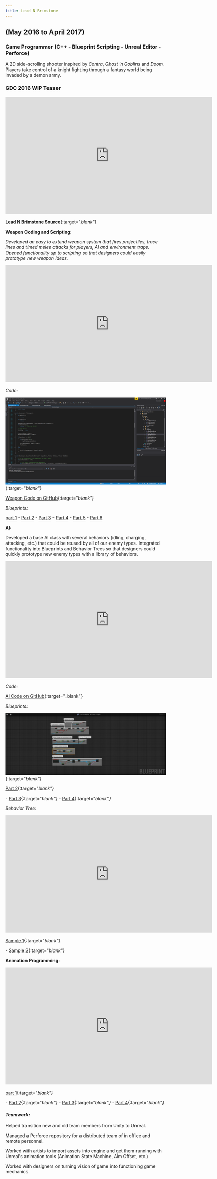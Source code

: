 ```yaml
---
title: Lead N Brimstone
---
```

## (May 2016 to April 2017)
### Game Programmer (C++ - Blueprint Scripting - Unreal Editor - Perforce)

A 2D side-scrolling shooter inspired by _Contra_, _Ghost 'n Goblins_ and _Doom_. Players take control of a knight fighting through a fantasy world being invaded by a demon army.

### GDC 2016 WIP Teaser
<iframe src="https://drive.google.com/file/d/0ByegvJ7suqvHRjFoTTNPbW5TM2c/preview" width="650" height="366" FrameBorder="0"></iframe>

[**Lead N Brimstone Source**](https://github.com/calebsmth54/LeadNBrimstone){:target="_blank"} <div style="display:none;">_</div>

**Weapon Coding and Scripting:**

_Developed an easy to extend weapon system that fires projectiles, trace lines and timed melee attacks for players, AI and environment traps. Opened functionality up to scripting so that designers could easily prototype new weapon ideas._

<iframe src="https://drive.google.com/file/d/1YyE4jJCYvN8OunKgTcyOfLvUAG3G69vW/preview" width="650" height="366" FrameBorder="0"></iframe>
<div style="display:none;">_</div>


*Code:* 

[![Lead N Brimstone Code Sample](/assets/img/LnB/CodeSample.PNG)](/assets/img/LnB/CodeSample.PNG){:target="_blank"} <div style="display:none;">_</div>

[Weapon Code on GitHub](https://github.com/calebsmth54/LeadNBrimstone/tree/master/LnB/Source/LnB/Weapons){:target="_blank"} <div style="display:none;">_</div>

*Blueprints:*

[part 1](/assets/img/LnB/BPPreview1.png) -
[Part 2](/assets/img/LnB/BPPreview2.png) -
[Part 3](/assets/img/LnB/BPPreview3.png) -
[Part 4](/assets/img/LnB/BPPreview4.png) -
[Part 5](/assets/img/LnB/BPPreview5.png) -
[Part 6](/assets/img/LnB/BPPreview6.png)

**AI:**

Developed a base AI class with several behaviors (idling, charging, attacking, etc.) that could be reused by all of our enemy types. Integrated functionality into Blueprints and Behavior Trees so that designers could quickly prototype new enemy types with a library of behaviors.

<iframe src="https://drive.google.com/file/d/1xDrt9fPpLisiSFuHXgT2pWqhPp3CveSC/preview" width="650" height="366" FrameBorder="0"></iframe>

*Code:*

[AI Code on GitHub](https://github.com/calebsmth54/LeadNBrimstone/tree/master/LnB/Source/LnB/AI){:target="_blank"}
<div style="display:none;">_</div>

*Blueprints:*

[![Lead N Brimstone AI Blueprint Preview](/assets/img/LnB/AI_Blueprint0.PNG)](/assets/img/LnB/AI_Blueprint0.PNG){:target="_blank"} <div style="display:none;">_</div>

[Part 2](/assets/img/LnB/AI_Blueprint1.PNG){:target="_blank"}<div style="display:none;">_</div> -
[Part 3](/assets/img/LnB/AI_Blueprint2.PNG){:target="_blank"}<div style="display:none;">_</div> -
[Part 4](/assets/img/LnB/AI_Blueprint3.PNG){:target="_blank"}<div style="display:none;">_</div>

*Behavior Tree:*

<iframe src="https://drive.google.com/open?id=19-fLg-bduYLE7vwJVEE7kqbCNhIdVGjT/preview" width="650" height="366" FrameBorder="0"></iframe>
<div style="display:none;">_</div>

[Sample 1](/assets/img/LnB/AI_BT1.PNG){:target="_blank"}<div style="display:none;">_</div> -
[Sample 2](/assets/img/LnB/AI_BT2.PNG){:target="_blank"}<div style="display:none;">_</div>

**Animation Programming:**

<iframe src="https://drive.google.com/open?id=1yjPYCPkHi7sypdSA7rYtcmbvT3H-oTai/preview" width="650" height="366" FrameBorder="0"></iframe>
<div style="display:none;">_</div>

[part 1](/assets/img/LnB/Knight_AnimBP1.PNG){:target="_blank"}<div style="display:none;">_</div> -
[Part 2](/assets/img/LnB/Knight_AnimBP2.PNG){:target="_blank"}<div style="display:none;">_</div> -
[Part 3](/assets/img/LnB/Knight_AnimBP3.PNG){:target="_blank"}<div style="display:none;">_</div> -
[Part 4](/assets/img/LnB/Knight_AnimBP4.PNG){:target="_blank"}<div style="display:none;">_</div>

#### *Teamwork:*

Helped transition new and old team members from Unity to Unreal.

Managed a Perforce repository for a distributed team of in office and remote personnel.

Worked with artists to import assets into engine and get them running with Unreal's animation tools (Animation State Machine, Aim Offset, etc.)

Worked with designers on turning vision of game into functioning game mechanics.